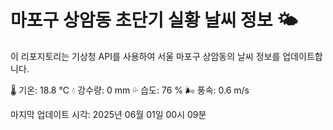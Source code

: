 
# 마포구 상암동 초단기 실황 날씨 정보 🌤️

이 리포지토리는 기상청 API를 사용하여 서울 마포구 상암동의 날씨 정보를 업데이트합니다. 

🌡️ 기온: 18.8 ℃
💧 강수량: 0 mm
💦 습도: 76 %
🌬️ 풍속: 0.6 m/s

마지막 업데이트 시각: 2025년 06월 01일 00시 09분    
